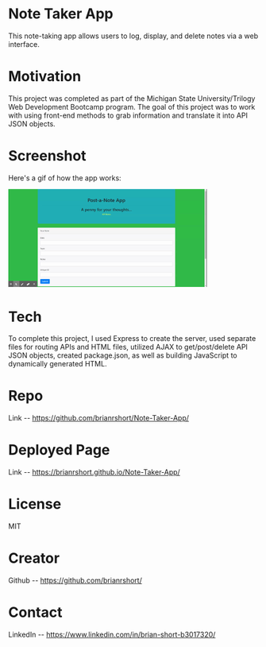 # Note Taker App

This note-taking app allows users to log, display, and delete notes via a web interface.

# Motivation

This project was completed as part of the Michigan State University/Trilogy Web Development Bootcamp program. The goal of this project was to work with using front-end methods to grab information and translate it into API JSON objects. 

# Screenshot

Here's a gif of how the app works:

<img src="/assets/images/app.gif?raw=true" width="400px">

# Tech

To complete this project, I used Express to create the server, used separate files for routing APIs and HTML files, utilized AJAX to get/post/delete API JSON objects, created package.json, as well as building JavaScript to dynamically generated HTML.

# Repo
Link -- https://github.com/brianrshort/Note-Taker-App/

# Deployed Page
Link -- https://brianrshort.github.io/Note-Taker-App/

# License
MIT

# Creator
Github -- https://github.com/brianrshort/

# Contact
LinkedIn -- https://www.linkedin.com/in/brian-short-b3017320/

